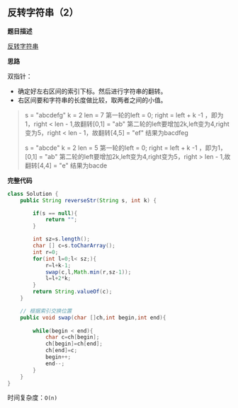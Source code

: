 ## 反转字符串（2）

**题目描述**

[反转字符串](https://leetcode-cn.com/problems/reverse-string-ii/)

**思路**

双指针：

- 确定好左右区间的索引下标。然后进行字符串的翻转。
- 右区间要和字符串的长度做比较，取两者之间的小值。

> s = "abcdefg" k = 2 len = 7
> 第一轮的left = 0; right = left + k -1 ，即为1，right < len - 1,故翻转[0,1] = "ab"
> 第二轮的left要增加2k,left变为4,right变为5，right < len - 1，故翻转[4,5] = "ef"
> 结果为bacdfeg
>
> s = "abcde" k = 2 len = 5
> 第一轮的left = 0; right = left + k -1 ，即为1，[0,1] = "ab"
> 第二轮的left要增加2k,left变为4,right变为5，right > len - 1,故翻转[4,4] = "e"
> 结果为bacde

**完整代码**

~~~ java
class Solution {
    public String reverseStr(String s, int k) {

        if(s == null){
            return "";
        }

        int sz=s.length();
        char [] c=s.toCharArray();
        int r=0;
        for(int l=0;l< sz;){
            r=l+k-1;
            swap(c,l,Math.min(r,sz-1));
            l=l+2*k;
        }
        return String.valueOf(c);
    }

    // 根据索引交换位置
    public void swap(char []ch,int begin,int end){
        
        while(begin < end){
            char c=ch[begin];
            ch[begin]=ch[end];
            ch[end]=c;
            begin++;
            end--;
        }
    }
}
~~~

时间复杂度：`O(n)`